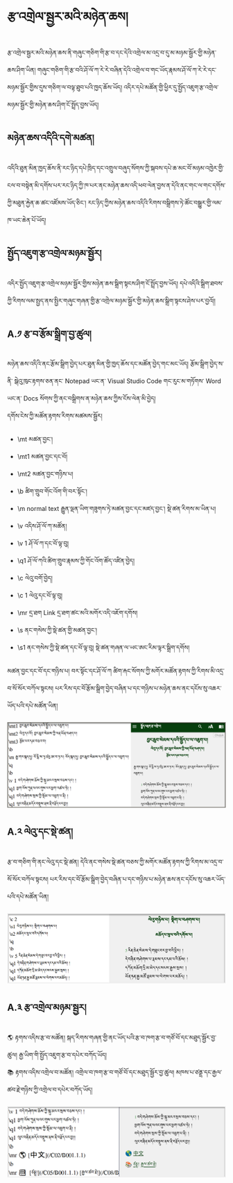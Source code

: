 # རྩ་འགྲེལ་སྦྱར་མའི་མཉེན་ཆས།

རྩ་འགྲེལ་སྦྱར་མའི་མཉེན་ཆས་ནི་གཞུང་གཅིག་གི་རྩ་བ་དང་དེའི་འགྲེལ་མ་འདྲ་བ་དུ་མ་མཉམ་སྦྱོར་གྱི་མཉེན་ཆས་ཤིག་ཡིན། གཞུང་གཅིག་གི་རྩ་བའི་ཤོ་ལོ་ཀ་རེ་རེ་བཞིན་དེའི་འགྲེལ་བ་གང་ཡོད་རྣམས་ཤོ་ལོ་ཀ་རེ་རེ་དང་མཉམ་སྦྱོར་གྱིས་དུས་གཅིག་ལ་བལྟ་ཐུབ་པའི་ཁྱད་ཆོས་ཡོད། འདིར་དཔེ་མཚོན་གྱི་ཕྱིར་དུ་སྤྱོད་འཇུག་རྩ་འགྲེལ་མཉམ་སྦྱོར་གྱི་མཉེན་ཆས་ཤིག་ངོ་སྤྲོད་བྱས་ཡོད།

## མཉེན་ཆས་འདིའི་དགེ་མཚན།

འདིའི་ཐུན་མིན་ཁྱད་ཆོས་ནི་རང་ཉིད་དཔེ་ཁྲིད་དང་འགྲུལ་བཞུད་སོགས་ཀྱི་སྐབས་དཔེ་ཆ་མང་བོ་མཉམ་འཁྱེར་གྱི་ངལ་བ་བསྟེན་མི་དགོས་པར་རང་ཉིད་ཀྱི་ཁ་པར་ནང་མཉེན་ཆས་འདི་ཕབ་ལེན་བྱས་ན་དེའི་ནང་གང་ལ་གང་དགོས་ཀྱི་མཐུན་རྐྱེན་ཆ་ཚང་འཛོམས་ཡོད་ཅིང་། རང་ཉིད་ཀྱིས་མཉེན་ཆས་འདིའི་རིགས་བསྒྲིགས་ཏེ་ཚོང་བསྒྱུར་གྱི་ལམ་ཁ་ཡང་ཆེན་པོ་ཡོད།

## སྤྱོད་འཇུག་རྩ་འགྲེལ་མཉམ་སྦྱོར།

འདིར་སྤྱོད་འཇུག་རྩ་འགྲེལ་མཉམ་སྦྱོར་གྱིས་མཉེན་ཆས་སྒྲིག་སྟངས་ཤིག་ངོ་སྤྲོད་བྱས་ཡོད། དཔེ་འདིའི་སྒྲིག་ཐབས་ཀྱི་རིགས་ལམ་སྤྱད་ནས་སྤྱིར་གཞུང་གཞན་གྱི་རྩ་འགྲེལ་མཉམ་སྦྱོར་གྱི་མཉེན་ཆས་སྒྲིག་སྟངས་ཤེས་པར་བྱའོ།།

## A.༡ རྩ་བ་རྩོམ་སྒྲིག་བྱ་ཚུལ།

མཉེན་ཆས་འདིའི་ནང་རྩོམ་སྒྲིག་བྱེད་པར་ཐུན་མིན་གྱི་ཁྱད་ཆོས་དང་མཚོན་བྱེད་གང་མང་ཡོད། རྩོམ་སྒྲིག་བྱེད་ས་ནི་ སྒེའུ་ཁུང་རྟགས་ཅན་ནང་ Notepad ཡང་ན་ Visual Studio Code གང་རུང་མ་གཏོགས་ Word ཡང་ན་ Docs སོགས་ཀྱི་ནང་བསྒྲིགས་ན་མཉེན་ཆས་ཀྱིས་ངོས་ལེན་མི་བྱེད།  
དགོས་ངེས་ཀྱི་མཚོན་རྟགས་རིགས་མཚམས་སྦྱོར།
- \mt མཚན་བྱང་།
- \mt1 མཚན་བྱང་དང་བོ།
- \mt2 མཚན་བྱང་གཉིས་པ།
- \b ཚིག་གྲུབ་གོང་འོག་གི་བར་སྟོང་།
- \m normal text རྒྱུན་ལྡན་ཡིག་གཟུགས་ཏེ་མཚན་བྱང་དང་མཛད་བྱང་། སྡེ་ཚན་རིགས་མ་ཡིན་པ།
- \v འདིས་ཤོ་ལོ་ཀ་མཚོན།
- \v 1 ཤོ་ལོ་ཀ་དང་བོ་ལྟ་བུ།
- \q1 ཤོ་ལོ་ཀའི་ཚིག་གྲུབ་རྣམས་ཀྱི་གོང་འོག་ཚོད་འཛིན་བྱེད། 
- \c ལེའུ་བགོ་བྱེད།
- \c 1 ལེའུ་དང་བོ་ལྟ་བུ།
- \mr དྲ་ཐག Link དྲ་ཐག་ཚང་མའི་མགོར་འདི་འཇོག་དགོས།
- \s ནང་གསེས་ཀྱི་སྡེ་ཚན་གྱི་མཚན་བྱང་།
- \s1 ནང་གསེས་ཀྱི་སྡེ་ཚན་དང་བོ་ལྟ་བུ། སྡེ་ཚན་གཞན་ལ་ཡང་ཨང་རིམ་ལྟར་སྒྲིག་དགོས།

མཚན་བྱང་དང་བོ་དང་གཉིས་པ། བར་སྟོང་དང་ཤོ་ལོ་ཀ ཚིག་རྐང་སོགས་ཀྱི་མགོར་མཚོན་རྟགས་ཀྱི་རིགས་མི་འདྲ་བ་སོ་སོར་བཀོལ་སྟངས། པར་རིས་དང་བོ་རྩོམ་སྒྲིག་བྱེད་བཞིན་པ་དང་གཉིས་པ་མཉེན་ཆས་ནང་དངོས་སུ་འཆར་ཡོད་པའི་དཔེ་མཚོན་ཡིན།

![800](images/000001.png)

## A.༢ ལེའུ་དང་སྡེ་ཚན།

རྩ་བ་གཅིག་གི་ནང་ལེའུ་དང་སྡེ་ཚན། དེའི་ནང་གསེས་སྡེ་ཚན་བཅས་ཀྱི་མགོར་མཚོན་རྟགས་ཀྱི་རིགས་མ་འདྲ་བ་སོ་སོར་བཀོལ་སྟངས། པར་རིས་དང་བོ་རྩོམ་སྒྲིག་བྱེད་བཞིན་པ་དང་གཉིས་པ་མཉེན་ཆས་ནང་དངོས་སུ་འཆར་ཡོད་པའི་དཔེ་མཚོན་ཡིན།

![800](images/000003.png)

## A.༣ རྩ་འགྲེལ་མཉམ་སྦྱར།

🌎 རྟགས་འདིས་རྩ་བ་མཚོན། སྐད་རིགས་གཞན་གྱི་ནང་ཡོད་པའི་རྩ་བ་ཁག་རྩ་བ་གཙོ་བོ་དང་མཐུད་སྦྱོར་བྱ་ཚུལ། རྒྱ་ཡིག་གི་སྤྱོད་འཇུག་རྩ་བ་དཔེར་བཀོད་ཡོད།  
📚 རྟགས་འདིས་འགྲེལ་བ་མཚོན། འགྲེལ་བ་ཁག་རྩ་བ་གཙོ་བོ་དང་མཐུད་སྦྱོར་བྱ་ཚུལ། མཁས་པ་ཙནྡྲ་དང་རྒྱལ་ཚབ་རྗེ་གཉིས་ཀྱི་འགྲེལ་བ་དཔེར་བཀོད་ཡོད།

![800](images/000002.png)